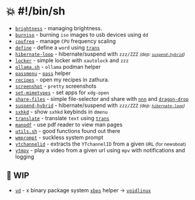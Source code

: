 # 💥 #!/bin/sh

- [`brightness`](https://github.com/haaag/shebang/blob/main/brightness) - managing brightness.
- [`burniso`](https://github.com/haaag/shebang/blob/main/burniso) - burning `iso` images to usb devices using `dd`
- [`cpufreq`](https://github.com/haaag/shebang/blob/main/cpufreq) - manage `CPU` frequency scaling
- [`define`](https://github.com/haaag/shebang/blob/main/define) - define a `word` using [`trans`](https://github.com/soimort/translate-shell)
- [`hibernate-loop`](https://github.com/haaag/shebang/blob/main/hibernate-loop) - hibernate/suspend with `zzz/ZZZ` <small>_(dep: [`suspend-hybrid`](https://github.com/haaag/shebang/blob/main/suspend-hybrid))_</small>
- [`locker`](https://github.com/haaag/shebang/blob/main/locker) - simple locker with `xautolock` and `zzz`
- [`ollama.sh`](https://github.com/haaag/shebang/blob/main/ollama.sh) - `ollama` podman helper
- [`passmenu`](https://github.com/haaag/shebang/blob/main/passmenu) - [`pass`](https://www.passwordstore.org/) helper
- [`recipes`](https://github.com/haaag/shebang/blob/main/recipes) - open my recipes in zathura.
- [`screenshot`](https://github.com/haaag/shebang/blob/main/screenshot) - `pretty` screenshots
- [`set-mimetypes`](https://github.com/haaag/shebang/blob/main/set-mimetypes) - set apps for `xdg-open`
- [`share-files`](https://github.com/haaag/shebang/blob/main/share-files) - simple file-selector and share with [`nnn`](https://github.com/jarun/nnn) and [`dragon-drop`](https://github.com/mwh/dragon)
- [`suspend-hybrid`](https://github.com/haaag/shebang/blob/main/suspend-hybrid) - hibernate/suspend with `zzz/ZZZ` <small>_(dep: [`hibernate-loop`](https://github.com/haaag/shebang/blob/main/hibernate-loop))_</small>
- [`sxhkd`](https://github.com/haaag/shebang/blob/main/sxhkd-help) - show `sxhkd` keybinds in `dmenu`
- [`translate`](https://github.com/haaag/shebang/blob/main/translate) - translate `text` using [`trans`](https://github.com/soimort/translate-shell)
- [`manpdf`](https://github.com/haaag/shebang/blob/main/manpdf) - use pdf reader to view man pages
- [`utils.sh`](https://github.com/haaag/shebang/blob/main/utils.sh) - good functions found out there
- [`wmprompt`](https://github.com/haaag/shebang/blob/main/wmprompt) - suckless system prompt
- [`ytchannelid`](https://github.com/haaag/shebang/blob/main/ytchannelid) - extracts the `YTchannelID` from a given `URL` <small>(for newsboat)</small>
- [`ytmpv`](https://github.com/haaag/shebang/blob/main/ytmpv) - play a video from a given url using `mpv` with notifications and logging

## 🚧 WIP

- [`vd`](https://github.com/haaag/shebang/blob/main/vd) - x binary package system [`xbps`](https://github.com/void-linux/xbps) helper -> [`voidlinux`](https://voidlinux.org/)
